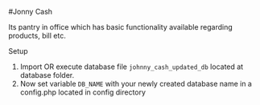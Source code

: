 #Jonny Cash

Its pantry in office which has basic functionality available regarding products, bill etc.

Setup
1. Import OR execute database file `johnny_cash_updated_db` located at database folder.
2. Now set variable `DB_NAME` with your newly created database name in a config.php located in config directory
